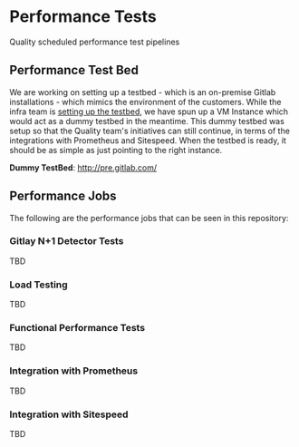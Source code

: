 # Performance Tests

Quality scheduled performance test pipelines

## Performance Test Bed

We are working on setting up a testbed - which is an on-premise Gitlab installations - which mimics the environment of the customers. 
While the infra team is [setting up the testbed](https://gitlab.com/groups/gitlab-com/gl-infra/-/epics/60), we have spun up a VM Instance which would act as a dummy testbed in the meantime. 
This dummy testbed was setup so that the Quality team's initiatives can still continue, in terms of the integrations with Prometheus and Sitespeed. When the testbed is ready, it should be as simple as just pointing to the right instance.

**Dummy TestBed**: http://pre.gitlab.com/

## Performance Jobs

The following are the performance jobs that can be seen in this repository:

### Gitlay N+1 Detector Tests

TBD

### Load Testing 

TBD

### Functional Performance Tests

TBD

### Integration with Prometheus

TBD

### Integration with Sitespeed

TBD

